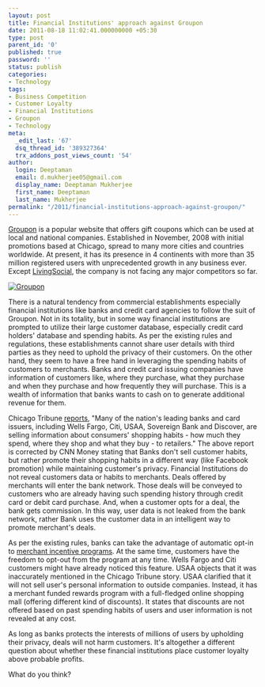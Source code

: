```yaml
---
layout: post
title: Financial Institutions' approach against Groupon
date: 2011-08-18 11:02:41.000000000 +05:30
type: post
parent_id: '0'
published: true
password: ''
status: publish
categories:
- Technology
tags:
- Business Competition
- Customer Loyalty
- Financial Institutions
- Groupon
- Technology
meta:
  _edit_last: '67'
  dsq_thread_id: '389327364'
  trx_addons_post_views_count: '54'
author:
  login: Deeptaman
  email: d.mukherjee05@gmail.com
  display_name: Deeptaman Mukherjee
  first_name: Deeptaman
  last_name: Mukherjee
permalink: "/2011/financial-institutions-approach-against-groupon/"
---
```

<p><a href="http://www.groupon.com/">Groupon</a> is a popular website that offers gift coupons which can be used at local and national companies. Established in November, 2008 with initial promotions based at Chicago, spread to many more cities and countries worldwide. At present, it has its presence in 4 continents with more than 35 million registered users with unprecedented growth in any business ever. Except <a href="http://livingsocial.com/">LivingSocial</a>, the company is not facing any major competitors so far.</p>
<p><!--more--></p>
<p><a href="http://www.groupon.com/"><img src="/static/2011/08/groupon-logo.jpg" alt="Groupon" class="alignright" /></a></p>
<p>There is a natural tendency from commercial establishments especially financial institutions like banks and credit card agencies to follow the suit of Groupon. Not in its totality, but in some way financial institutions are prompted to utilize their large customer database, especially credit card holders' database and spending habits. As per the existing rules and regulations, these establishments cannot share user details with third parties as they need to uphold the privacy of their customers. On the other hand, they seem to have a free hand in leveraging the spending habits of customers to merchants. Banks and credit card issuing companies have information of customers like, where they purchase, what they purchase and when they purchase and how frequently they will purchase. This is a wealth of information that banks wants to cash on to generate additional revenue for them. </p>
<p>Chicago Tribune <a href="http://article.wn.com/view/2011/07/06/Banks_billiondollar_idea_Sell_your_shopping_data_b/">reports</a>, "Many of the nation's leading banks and card issuers, including Wells Fargo, Citi, USAA, Sovereign Bank and Discover, are selling information about consumers' shopping habits - how much they spend, where they shop and what they buy - to retailers." The above report is corrected by CNN Money stating that Banks don't sell customer habits, but rather promote their shopping habits in a different way (like Facebook promotion) while maintaining customer's privacy. Financial Institutions do not reveal customers data or habits to merchants. Deals offered by merchants will enter the bank network. Those deals will be conveyed to customers who are already having such spending history through credit card or debit card purchase. And, when a customer opts for a deal, the bank gets commission. In this way, user data is not leaked from the bank network, rather Bank uses the customer data in an intelligent way to promote merchant's deals. </p>
<p>As per the existing rules, banks can take the advantage of automatic opt-in to <a href="http://en.wikipedia.org/wiki/Incentive_program">merchant incentive programs</a>. At the same time, customers have the freedom to opt-out from the program at any time. Wells Fargo and Citi customers might have already noticed this feature. USAA objects that it was inaccurately mentioned in the Chicago Tribune story. USAA clarified that it will not sell user's personal information to outside companies. Instead, it has a merchant funded rewards program with a full-fledged online shopping mall (offering different kind of discounts). It states that discounts are not offered based on past spending habits of users and user information is not revealed at any cost. </p>
<p>As long as banks protects the interests of millions of users by upholding their privacy, deals will not harm customers. It's altogether a different question about whether these financial institutions place customer loyalty above probable profits.</p>
<p>What do you think?</p>
